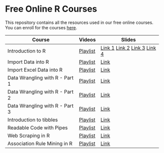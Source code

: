# Free Online R Courses

This repository contains all the resources used in our free online courses. You 
can enroll for the courses [here](https://www.rsquaredacademy.com/).

| Course | Videos  | Slides|
|--------|-------- |-------|
|Introduction to R |[Playlist](https://www.youtube.com/watch?v=GAQsaI_9Br0&list=PLDfCKV3ey8-eiu-_PK65TsTNQR6_a5hpb)|[Link 1](https://slides.rsquaredacademy.com/intro/intro.html#/section) [Link 2](https://slides.rsquaredacademy.com/intro/variables/variables.html#/section) [Link 3](https://slides.rsquaredacademy.com/intro/help/help.html#/section) [Link 4](https://slides.rsquaredacademy.com/intro/packages/packages.html#/section)| 
|Import Data into R|[Playlist](https://www.youtube.com/watch?v=yrLA9A774eM&list=PLDfCKV3ey8-crIKICpBY2DrsLQo1V0fwd)|[Link](https://slides.rsquaredacademy.com/data-wrangling/import/import-part-1.html#/section)|
|Import Excel Data into R|[Playlist](https://www.youtube.com/watch?v=-Iqnh4e_-qY&list=PLDfCKV3ey8-ebirC_g7aKWFKUyNw1dsno)|[Link](https://slides.rsquaredacademy.com/data-wrangling/import/import-data.html#/section)|
|Data Wrangling with R - Part 1|[Playlist](https://www.youtube.com/watch?v=LLTpn9QBni4&list=PLDfCKV3ey8-eo7wMZ07DtxCcoR5edxhnl)|[Link](https://slides.rsquaredacademy.com/data-wrangling/dplyr/dplyr-part-1.html#/section)|
|Data Wrangling with R - Part 2|[Playlist](https://www.youtube.com/watch?v=gS7pi2Vwj7w&list=PLDfCKV3ey8-eEh3NRVkYO61--zU5Fhswc)|[Link](https://slides.rsquaredacademy.com/data-wrangling/dplyr/dplyr-part-2.html#/section)|
|Data Wrangling with R - Part 3|[Playlist](https://www.youtube.com/watch?v=xg5L2cxNV4o&list=PLDfCKV3ey8-ePKsS11y5uAXpnydpzOD2n)|[Link](https://slides.rsquaredacademy.com/data-wrangling/dplyr/dplyr-part-3.html#/section)|
|Introduction to tibbles|[Playlist](https://www.youtube.com/watch?v=yUu8yK_NEZs&list=PLDfCKV3ey8-frtlRpGGqA8-2f086SyR7x)|[Link](https://slides.rsquaredacademy.com/data-wrangling/tibbles/tibbles.html#/section)|
|Readable Code with Pipes|[Playlist](https://www.youtube.com/watch?v=8uWzrQDtaHk&list=PLDfCKV3ey8-cZgy2Qu7FxuA3Pzdv6-35o)|[Link](https://slides.rsquaredacademy.com/data-wrangling/pipes/pipes.html#/section)|
|Web Scraping in R|[Playlist](https://www.youtube.com/watch?v=l37n_HDD1qs)|[Link](https://slides.rsquaredacademy.com/web-scraping/web-scraping.html)|
|Association Rule Mining in R|[Playlist]()|[Link]()|